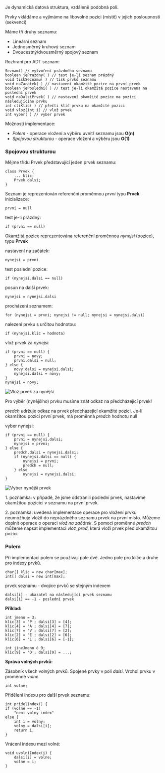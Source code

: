 Je dynamická datová struktura, vzdáleně podobná poli.

Prvky vkládáme a vyjímáme na libovolné pozici (místě) v jejich posloupnosti (sekvenci)

Máme tři druhy seznamu:

* Lineární seznam
* Jednosměrný kruhový seznam
* Dvoucestný/dvousměrný spojový seznam

Rozhraní pro ADT seznam:

```
Seznam() // vytvoření prázdného seznamu
boolean jePrazdny( ) // test je-li seznam prázdný
void tiskSeznamu( ) // tisk prvků seznamu
void naZacatek( ) // nastavení okamžité pozice na první prvek
boolean jePosledni( ) // test je-li okamžitá pozice nastavena na poslední prvek
void naDalsiPrvek( ) // nastavení okamžité pozice na pozici následujícího prvku
int ctiKlic( ) // přečti klíč prvku na okamžité pozici
void vloz(int i) // vlož prvek
int vyber( ) // vyber prvek

```

Možnosti implementace:

* _Polem_ - operace vložení a výběru uvnitř seznamu jsou **O(n)**
* _Spojovou strukturou_ - operace vložení a výběru jsou **O(1)**

### **Spojovou strukturou**

Mějme třídu Prvek představující jeden prvek seznamu:

```
class Prvek {
    ... klic;
    Prvek dalsi;
}

```

Seznam je reprezentován referenční proměnnou _prvni_ typu **Prvek**
inicializace:

```
prvni = null
```

test je-li prázdný:

```
if (prvni == null)
```

Okamžitá pozice reprezentována referenční proměnnou _nynejsi_ (pozice), typu **Prvek**

nastavení na začátek:

```
nynejsi = prvni
```

test poslední pozice:

```
if (nynejsi.dalsi == null)
```

posun na další prvek:

```
nynejsi = nynejsi.dalsi
```

procházení seznamem:

```
for (nynejsi = prvni; nynejsi != null; nynejsi = nynejsi.dalsi)
```

nalezení prvku s určitou hodnotou:

```
if (nynejsi.klic = hodnota)
```

vlož prvek za _nynejsi_:

```
if (prvni == null) {
    prvni = novy;
    prvni.dalsi = null;
} else {
    novy.dalsi = nynejsi.dalsi;
    nynejsi.dalsi = novy;
}
nynejsi = novy;

```

![Vlož prvek za nynější](../uploads/category/abstraktni-datove-typy/adt-seznam/attachments/insert.png)

Pro výběr (nynějšího) prvku musíme znát odkaz na předcházející prvek!

_predch_ udržuje odkaz na prvek předcházející okamžité pozici. Je-li okamžitou pozicí první prvek, má proměnná _predch_ hodnotu null

vyber nynejsi:

```
if (prvni == null) {
    prvni = nynejsi.dalsi;
    nynejsi = prvni;
} else {
    predch.dalsi = nynejsi.dalsi;
    if (nynejsi.dalsi == null) {
        nynejsi = prvni;
        predch = null;
    } else
        nynejsi = nynejsi.dalsi;
}

```

![Vyber nynější prvek](../uploads/category/abstraktni-datove-typy/adt-seznam/attachments/select.png)

1\. poznámka: v případě, že jsme odstranili poslední prvek, nastavíme okamžitou pozicici v seznamu na první prvek.

2\. poznámka: uvedená implementace operace pro vložení prvku neumožňuje vložit do neprázdného seznamu prvek na první místo. Můžeme doplnit operace o operaci _vlož na začátek_. S pomocí proměnné _predch_ můžeme napsat implementaci _vloz_pred_, která vloží prvek před okamžitou pozici.

### **Polem**

Při implementaci polem se používají pole dvě. Jedno pole pro klíče a druhe pro indexy prvků.

```
char[] klic = new char[max];
int[] dalsi = new int[max];
```

prvek seznamu - dvojice prvků se stejným indexem

```
dalsi[i] - ukazatel na následující prvek seznamu
dalsi[i] == -1 - poslední prvek
```

**Příklad:**

```
int jmeno = 3;
klic[3] = 'P'; dalsi[3] = [4];
klic[4] = 'A'; dalsi[4] = [7];
klic[7] = 'V'; dalsi[7] = [2]; 
klic[2] = 'E'; dalsi[2] = [6];
klic[6] = 'L'; dalsi[6] = [-1];

int jineJmeno é 9;
klic[9] = 'D'; dalsi[9] = ...;
```

**Správa volných prvků:**

Zásobník všech volných prvků. Spojené prvky v poli _dalsi_. Vrchol prvku v proměnné _volne_.

```
int volne;
```

Přidělení indexu pro další prvek seznamu:

```
int pridelIndex() {
if (volne == -1)
    "neni volny index"
else {
    int i = volny;
    volny = dalsi[i];
    return i;
}
```

Vrácení indexu mezi volné:

```
void uvolniIndex(i) {
    dalsi[i] = volne;
    volne = i;
}
```